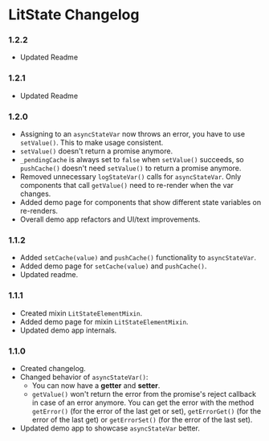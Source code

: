 # LitState Changelog


### 1.2.2

- Updated Readme


### 1.2.1

- Updated Readme


### 1.2.0

- Assigning to an `asyncStateVar` now throws an error, you have to use
  `setValue()`. This to make usage consistent.
- `setValue()` doesn't return a promise anymore.
- `_pendingCache` is always set to `false` when `setValue()` succeeds, so
  `pushCache()` doesn't need `setValue()` to return a promise anymore.
- Removed unnecessary `logStateVar()` calls for `asyncStateVar`. Only
  components that call `getValue()` need to re-render when the var changes.
- Added demo page for components that show different state variables on
  re-renders.
- Overall demo app refactors and UI/text improvements.


### 1.1.2

- Added `setCache(value)` and `pushCache()` functionality to `asyncStateVar`.
- Added demo page for `setCache(value)` and `pushCache()`.
- Updated readme.


### 1.1.1

- Created mixin `LitStateElementMixin`.
- Added demo page for mixin `LitStateElementMixin`.
- Updated demo app internals.


### 1.1.0

- Created changelog.
- Changed behavior of `asyncStateVar()`:
    - You can now have a **getter** and **setter**.
    - `getValue()` won't return the error from the promise's reject callback in
      case of an error anymore. You can get the error with the method
      `getError()` (for the error of the last get or set), `getErrorGet()` (for
      the error of the last get) or `getErrorSet()` (for the error of the last
      set).
- Updated demo app to showcase `asyncStateVar` better.
